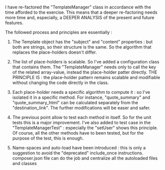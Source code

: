 I have re-factored the "TemplateManager" class in accordance with the time afforded to the exercise.
This means that a deeper re-factoring needs more time and, especially, a DEEPER ANALYSIS of the present and future features.

The followed process and principles are essentially :

1) The Template object has the "subject" and "content" properties : but both are strings, so
their structure  is the same. So the algorithm that replaces the place-holders doesn't differ.

2) The list of place-holders is scalable. 
So I've added a configuration class that contains them.
The "TemplateManager" needs only to call the key of the related array-value,
instead the place-holder patter directly.
THE PRINCIPLE IS : the place-holder pattern remains scalable and modifiable 
without changing the code directly in the class.

3) Each place-holder needs a specific algorithm to compute it : 
so I've isolated it in a specific method.
For instance, "quote_summary" and "quote_summary_html" can be calculated separately from the "destination_link".
The further modifications will be easer and safer.

4) The previous point allow to test each method in itself. So for the unit tests this is a major improvement. 
I've also added to test case in the "TemplateManagerTest" :
especially the "setUser" shows this principle. Of course, all the other methods have to been tested,
but for the purpose of the test, this is enough.

5) Name-spaces and auto-load have been introduced : 
this is only a suggestion to avoid the "deprecated" include_once instructions.
composer.json file can do the job and centralize all the autoloaded files and classes
  
